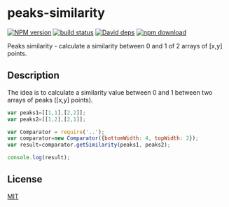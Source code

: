 # peaks-similarity

  [![NPM version][npm-image]][npm-url]
  [![build status][travis-image]][travis-url]
  [![David deps][david-image]][david-url]
  [![npm download][download-image]][download-url]

Peaks similarity - calculate a similarity between 0 and 1  of 2 arrays of [x,y] points.

## Description

The idea is to calculate a similarity value between 0 and 1 between two arrays of peaks ([x,y] points).

```javascript
var peaks1=[[1,1],[2,2]];
var peaks2=[[1,2],[2,1]];

var Comparator = require('..');
var comparator=new Comparator({bottomWidth: 4, topWidth: 2});
var result=comparator.getSimilarity(peaks1, peaks2);

console.log(result);
```


## License

  [MIT](./LICENSE)

[npm-image]: https://img.shields.io/npm/v/peaks-similarity.svg?style=flat-square
[npm-url]: https://npmjs.org/package/peaks-similarity
[travis-image]: https://img.shields.io/travis/cheminfo-js/peaks-similarity/master.svg?style=flat-square
[travis-url]: https://travis-ci.org/cheminfo-js/peaks-similarity
[david-image]: https://img.shields.io/david/cheminfo-js/peaks-similarity.svg?style=flat-square
[david-url]: https://david-dm.org/cheminfo-js/peaks-similarity
[download-image]: https://img.shields.io/npm/dm/peaks-similarity.svg?style=flat-square
[download-url]: https://npmjs.org/package/peaks-similarity
